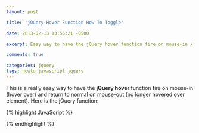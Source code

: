 ```yaml
---
layout: post

title: "jQuery Hover Function How To Toggle"

date: 2013-02-13 13:56:21 -0500

excerpt: Easy way to have the jQuery hover function fire on mouse-in / hover over

comments: true

categories: jquery
tags: howto javascript jquery
---
```

This is a really easy way to have the **jQuery hover** function fire on mouse-in (hover over) and return to normal on mouse-out (no longer hovered over element). Here is the jQuery function:

{% highlight JavaScript %}
<script type="text/javascript">
  $('.yourclass').hover(function(){
    alert('hover in');
  }, function(){
    alert('hover out');
  });
</script>
{% endhighlight %}
